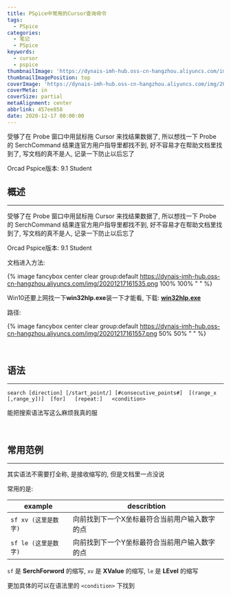 ```yaml
---
title: PSpice中常用的Cursor查询命令
tags:
  - PSpice
categories:
  - 笔记
  - PSpice
keywords:
  - cursor
  - pspice
thumbnailImage: 'https://dynais-imh-hub.oss-cn-hangzhou.aliyuncs.com/img/20201217161006.png'
thumbnailImagePosition: top
coverImage: 'https://dynais-imh-hub.oss-cn-hangzhou.aliyuncs.com/img/20200725004705.jpg'
coverMeta: in
coverSize: partial
metaAlignment: center
abbrlink: 457ee858
date: 2020-12-17 00:00:00
---
```


受够了在 Probe 窗口中用鼠标拖 Cursor 来找结果数据了, 所以想找一下 Probe 的 SerchCommand 结果连官方用户指导里都找不到, 好不容易才在帮助文档里找到了, 写文档的真不是人, 记录一下防止以后忘了

Orcad Pspice版本: 9.1 Student

<!-- excerpt -->

## 概述

---

受够了在 Probe 窗口中用鼠标拖 Cursor 来找结果数据了, 所以想找一下 Probe 的 SerchCommand 结果连官方用户指导里都找不到, 好不容易才在帮助文档里找到了, 写文档的真不是人, 记录一下防止以后忘了

Orcad Pspice版本: 9.1 Student

文档进入方法:

{% image fancybox center clear group:default https://dynais-imh-hub.oss-cn-hangzhou.aliyuncs.com/img/20201217161535.png 100% 100% " " %}

Win10还要上网找一下**win32hlp.exe**装一下才能看, 下载: [**win32hlp.exe**](http://dynais-imh-hub.oss-cn-hangzhou.aliyuncs.com/storage/win10%E7%9A%84winhlp32%E8%A7%A3%E6%B1%BA%E6%96%B9%E6%A1%88.zip)

路径:

{% image fancybox center clear group:default https://dynais-imh-hub.oss-cn-hangzhou.aliyuncs.com/img/20201217161557.png 50% 50% " " %}

<br/>

## 语法

---

`search	[direction]	[/start_point/]	[#consecutive_points#]	[(range_x [,range_y])]	[for]	[repeat:]	<condition>`

能把搜索语法写这么麻烦我真的服

<br/>

## 常用范例

---

其实语法不需要打全称, 是接收缩写的, 但是文档里一点没说

常用的是:

| example              | describtion                                   |
| -------------------- | --------------------------------------------- |
| `sf xv (这里是数字)` | 向前找到下一个X坐标最符合当前用户输入数字的点 |
| `sf le (这里是数字)` | 向前找到下一个Y坐标最符合当前用户输入数字的点 |

`sf` 是 **SerchForword** 的缩写, `xv` 是 **XValue** 的缩写, `le` 是 **LEvel** 的缩写

更加具体的可以在语法里的 `<condition>` 下找到